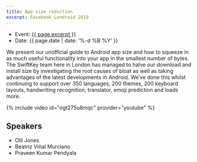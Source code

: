 ```yaml
---
title: App size reduction
excerpt: Facebook Londroid 2019
---
```

- Event: [{{ page.excerpt }}](https://www.meetup.com/android/events/262637034/)
- Date:  {{ page.date | date: '%-d %B %Y' }}

We present our unofficial guide to Android app size and how to squeeze in as much useful functionality into your app in the smallest number of bytes. The SwiftKey team here in London has managed to halve our download and install size by investigating the root causes of bloat as well as taking advantages of the latest developments in Android. We’ve done this whilst continuing to support over 350 languages, 200 themes, 200 keyboard layouts, handwriting recognition, translator, emoji prediction and loads more.

{% include video id="ogt275u8mqc" provider="youtube" %}

Speakers
----
- Olli Jones
- Beatriz Viñal Murciano
- Praveen Kumar Pendyala


